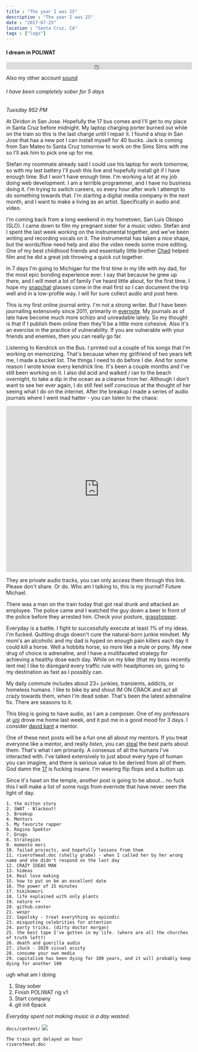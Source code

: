 ```yaml
---
title : "The year I was 25"
description : "The year I was 25"
date : "2017-07-25"
location : "Santa Cruz, CA"
tags : ["logs"]
---
```


#### I dream in POLIWAT

<iframe width="100%" height="20" scrolling="no" frameborder="no" src="https://w.soundcloud.com/player/?url=https%3A//api.soundcloud.com/tracks/331392230&amp;color=ff5500&amp;inverse=false&amp;auto_play=false&amp;show_user=true"></iframe>

Also my other account [sound](https://soundcloud.com/poliwat)

###### I have been completely sober for 5 days

*Tuesday 952 PM*

At Diridon in San Jose. Hopefully the 17 bus comes and I'll get to my place in Santa Cruz before midnight.
My laptop charging porter burned out while on the train so this is the last charge until I repair it. I found a shop in San Jose that has a new pot I can install myself for 40 bucks. Jack is coming from San Mateo to Santa Cruz tomorrow to work on the Sims Sims with me so I'll ask him to pick one up for me.

Stefan my roommate already said I could use his laptop for work tomorrow, so with my last battery I'll push this live and hopefully install git if I have enough time. But I won't have enough time. I'm working a lot at my job doing web development. I am a terrible programmer, and I have no business doing it. I'm trying to switch careers, so every hour after work I attempt to do something towards that. I'm starting a digital media company in the next month, and I want to make a living as an artist. Specifically in audio and video.

I'm coming back from a long weekend in my hometown, San Luis Obispo (SLO). I came down to film my pregnant sister for a music video. Stefan and I spent the last week working on the instrumental together, and we've been writing and recording vocals on it. The instrumental has taken a nice shape, but the words/flow need help and also the video needs some more editing. One of my best childhood friends and essentially little brother [Chad](http://chadlamon.com) helped film and he did a great job throwing a quick cut together.

In 7 days I'm going to Michigan for the first time in my life with my dad, for the most epic bonding experience ever. I say that because he grew up there, and I will meet a lot of family I've heard little about, for the first time. I hope my [snapchat](http://snapchat.com) glasses come in the mail first so I can document the trip well and in a low-profile way. I will for sure collect audio and post here.

This is my first online journal entry. I'm not a strong writer. But I have been journalling extensively since 2011, primarily in [evernote](http://evernote.com). My journals as of late have become much more schizo and unreadable lately. So my thought is that if I publish them online then they'll be a little more cohesive. Also it's an exercise in the practice of vulnerability. If you are vulnerable with your friends and enemies, then you can really go far.

Listening to Kendrick on the Bus. I printed out a couple of his songs that I'm working on memorizing. That's because when my girlfriend of two years left me, I made a bucket list. The things I need to do before I die. And for some reason I wrote know every kendrick line. It's been a couple months and I've still been working on it. I also did acid and walked / ran to the beach overnight, to take a dip in the ocean as a cleanse from her. Although I don't want to see her ever again, I do still feel self conscious at the thought of her seeing what I do on the internet. After the breakup I made a series of audio journals where I went mad hatter - you can listen to the chaos:

<iframe width="100%" height="450" scrolling="no" frameborder="no" src="https://w.soundcloud.com/player/?url=https%3A//api.soundcloud.com/playlists/322195091%3Fsecret_token%3Ds-9T9Nm&amp;auto_play=false&amp;hide_related=false&amp;show_comments=true&amp;show_user=true&amp;show_reposts=false&amp;visual=true"></iframe>

They are private audio tracks, you can only access them through this link. Please don't share. Or do. Who am I talking to, this is my journal? Future Michael.

There was a man on the train today that got real drunk and attacked an employee. The police came and I watched the guy down a beer in front of the police before they arrested him. Check your posture, [grasshopper](https://soundcloud.com/github/post-office-1-grasshopper-my-grasshopper-v1).

Everyday is a battle. I fight to successfully execute at least 1% of my ideas. I'm fucked. Quitting drugs  doesn't cure the natural-born junkie mindset. My mom's an alcoholic and my dad is hyped on enough pain killers each day it could kill a horse. Well a hobbits horse, so more like a mule or pony. My new drug of choice is adrenaline, and I have a multifaceted strategy for achieving a healthy dose each day. While on my bike (that my boss recently lent me) I like to disregard every traffic rule with headphones on, going to my destination as fast as I possibly can.

My daily commute includes about 23+ junkies, transients, addicts, or homeless humans. I like to bike by and shout IM ON CRACK and act all crazy towards them, when I'm dead sober. That's been the latest adrenaline fix. There are seasons to it.

This blog is going to have audio, as I am a composer. One of my professors at [uni](https://ucsc.edu) drove me home last week, and it put me in a good mood for 3 days. I consider [david kant](https://github.com/davidkant) a mentor.

One of these next posts will be a fun one all about my mentors. If you treat everyone like a mentor, and really *listen*, you can [steal](https://s-media-cache-ak0.pinimg.com/736x/c2/8f/40/c28f40bba93e3592d7159bed8703e9a7--picasso-images-pablo-picasso.jpg) the best parts about them. That's what I am primarily. A consesus of all the humans I've interacted with. I've talked extensively to just about every type of human you can imagine, and there is serious value to be derived from all of them. God damn the [17](http://santacruzpumas.org/wp-content/uploads/2013/10/UCSC-1023-1-640x640.jpg) is fucking insane. I'm wearing flip flops and a button up.

Since it's hawt on the temple, another post is going to be about... no fuck this I will make a list of some nugs from evernote that have never seen the light of day.

```
1. the mitten story
2. SWAT - Blackout!
3. Breakup
4. Mentors
5. My favorite rapper
6. Regina Spektor
7. Drugs
8. Strategies
9. momento mori
10. failed projects, and hopefully lessons from them
11. riverofmeat.doc (shelly grabe) - when I called her by her wrong name and she didn't respond on the last day
12. CRAZY IDEAS MAN
13. hideas
14. Real love making
15. how to put on be an excellent date
16. The power of 15 minutes
17. hikikomori
18. life explained with only plants
19. nature ++
20. github.center
21. wespr
22. Sapolsky - treat everything as episodic
23. misquoting celebrities for attention
24. party tricks. (dirty doctor morgan)
25. the best tape I've gotten in my life. (where are all the churches of truth left?)
26. death and guerilla audio
27. iSuck - 2020 visual acuity
28. consume your own media
29. capitalism has been dying for 100 years, and it will probably keep dying for another 100
```

ugh what am I doing

 1. Stay sober
 2. Finish POLIWAT rig v1
 3. Start company
 4. git init 6pack


*Everyday spent not making music is a day wasted*.

`docs/content/`
<img src="/images/mom1.jpeg">

```
The train got delayed an hour
riverofmeat.doc
```
